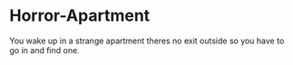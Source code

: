 # Horror-Apartment
You wake up in a strange apartment theres no exit outside so you have to go in and find one.
